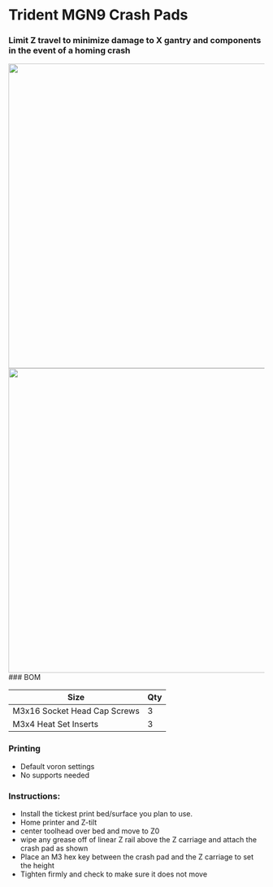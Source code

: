 
# Trident MGN9 Crash Pads
 ### Limit Z travel to minimize damage to X gantry and components in the event of a homing crash
<img src="./Images/" width=600>

<img src="./" width=600>
### BOM

Size | Qty
--- | ---
M3x16 Socket Head Cap Screws   | 3
M3x4 Heat Set Inserts          | 3

### Printing
  * Default voron settings
  * No supports needed

### Instructions:

  * Install the tickest print bed/surface you plan to use. 
  * Home printer and  Z-tilt 
  * center toolhead over bed and move to Z0 
  * wipe any grease off of linear Z rail above the Z carriage and attach the crash pad as shown
  * Place an M3 hex key between the crash pad and the Z carriage to set the height
  * Tighten firmly and check to make sure it does not move
  
   

